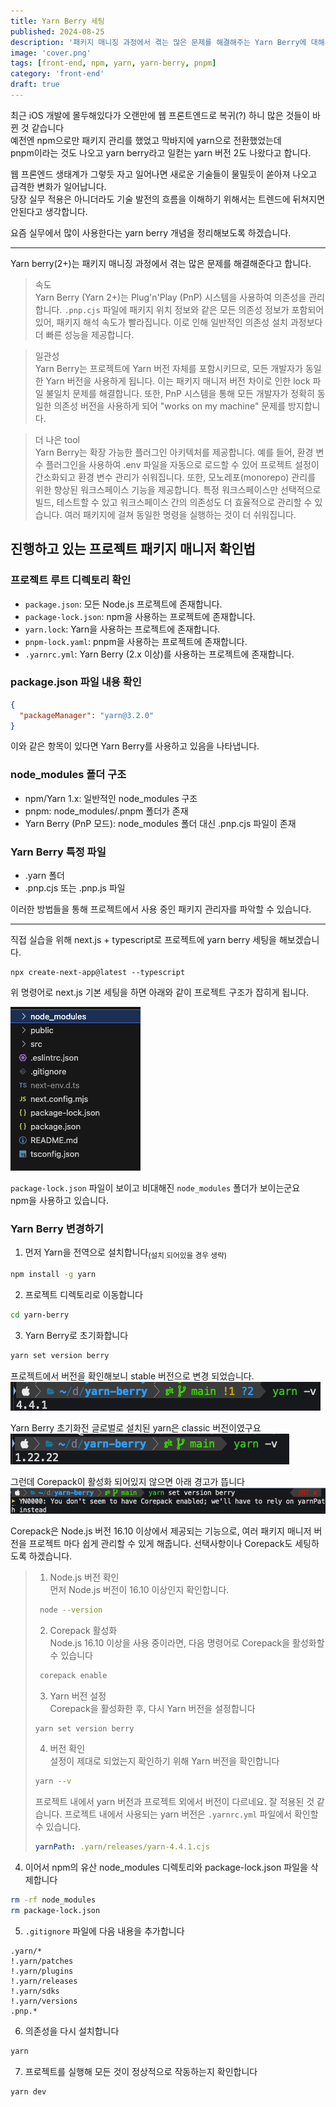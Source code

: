 ```yaml
---
title: Yarn Berry 세팅
published: 2024-08-25
description: '패키지 매니징 과정에서 겪는 많은 문제를 해결해주는 Yarn Berry에 대해서 알아보자'
image: 'cover.png'
tags: [front-end, npm, yarn, yarn-berry, pnpm]
category: 'front-end'
draft: true 
---
```


최근 iOS 개발에 몰두해있다가 오랜만에 웹 프론트엔드로 복귀(?) 하니 많은 것들이 바뀐 것 같습니다  
예전엔 npm으로만 패키지 관리를 했었고 막바지에 yarn으로 전환했었는데  
pnpm이라는 것도 나오고 yarn berry라고 일컫는 yarn 버전 2도 나왔다고 합니다.  

웹 프론엔드 생태계가 그렇듯 자고 일어나면 새로운 기술들이 물밀듯이 쏟아져 나오고 급격한 변화가 일어납니다.  
당장 실무 적용은 아니더라도 기술 발전의 흐름을 이해하기 위해서는 트렌드에 뒤쳐지면 안된다고 생각합니다.

요즘 실무에서 많이 사용한다는 yarn berry 개념을 정리해보도록 하겠습니다.  

---

Yarn berry(2+)는 패키지 매니징 과정에서 겪는 많은 문제를 해결해준다고 합니다.  

> 속도  
> Yarn Berry (Yarn 2+)는 Plug'n'Play (PnP) 시스템을 사용하여 의존성을 관리합니다. `.pnp.cjs` 파일에 패키지 위치 정보와 같은 모든 의존성 정보가 포함되어 있어, 패키지 해석 속도가 빨라집니다. 이로 인해 일반적인 의존성 설치 과정보다 더 빠른 성능을 제공합니다.

> 일관성  
> Yarn Berry는 프로젝트에 Yarn 버전 자체를 포함시키므로, 모든 개발자가 동일한 Yarn 버전을 사용하게 됩니다. 이는 패키지 매니저 버전 차이로 인한 lock 파일 불일치 문제를 해결합니다. 또한, PnP 시스템을 통해 모든 개발자가 정확히 동일한 의존성 버전을 사용하게 되어 "works on my machine" 문제를 방지합니다.

> 더 나은 tool  
> Yarn Berry는 확장 가능한 플러그인 아키텍처를 제공합니다. 예를 들어, 환경 변수 플러그인을 사용하여 .env 파일을 자동으로 로드할 수 있어 프로젝트 설정이 간소화되고 환경 변수 관리가 쉬워집니다. 또한, 모노레포(monorepo) 관리를 위한 향상된 워크스페이스 기능을 제공합니다. 특정 워크스페이스만 선택적으로 빌드, 테스트할 수 있고 워크스페이스 간의 의존성도 더 효율적으로 관리할 수 있습니다. 여러 패키지에 걸쳐 동일한 명령을 실행하는 것이 더 쉬워집니다.

## 진행하고 있는 프로젝트 패키지 매니저 확인법
### 프로젝트 루트 디렉토리 확인
- `package.json`:  모든 Node.js 프로젝트에 존재합니다.
- `package-lock.json`:  npm을 사용하는 프로젝트에 존재합니다.
- `yarn.lock`: Yarn을 사용하는 프로젝트에 존재합니다.
- `pnpm-lock.yaml`: pnpm을 사용하는 프로젝트에 존재합니다.
- `.yarnrc.yml`: Yarn Berry (2.x 이상)를 사용하는 프로젝트에 존재합니다.

### package.json 파일 내용 확인
```json
{
  "packageManager": "yarn@3.2.0"
}
```
이와 같은 항목이 있다면 Yarn Berry를 사용하고 있음을 나타냅니다.


### node_modules 폴더 구조
- npm/Yarn 1.x: 일반적인 node_modules 구조
- pnpm: node_modules/.pnpm 폴더가 존재
- Yarn Berry (PnP 모드): node_modules 폴더 대신 .pnp.cjs 파일이 존재

### Yarn Berry 특정 파일
- .yarn 폴더
- .pnp.cjs 또는 .pnp.js 파일  

이러한 방법들을 통해 프로젝트에서 사용 중인 패키지 관리자를 파악할 수 있습니다.

---

직접 실습을 위해 next.js + typescript로 프로젝트에 yarn berry 세팅을 해보겠습니다.
```shell
npx create-next-app@latest --typescript
```
위 명령어로 next.js 기본 세팅을 하면 아래와 같이 프로젝트 구조가 잡히게 됩니다.

![alt text](folder_structure.png)

`package-lock.json` 파일이 보이고 비대해진 `node_modules` 폴더가 보이는군요  
npm을 사용하고 있습니다.

### Yarn Berry 변경하기

1. 먼저 Yarn을 전역으로 설치합니다<sub>(설치 되어있을 경우 생략)</sub>

```bash
npm install -g yarn
```

2. 프로젝트 디렉토리로 이동합니다

```bash
cd yarn-berry
```

3. Yarn Berry로 초기화합니다

```bash
yarn set version berry
```

프로젝트에서 버전을 확인해보니 stable 버전으로 변경 되었습니다.
![alt text](image-1.png)

Yarn Berry 초기화전 글로벌로 설치된 yarn은 classic 버전이였구요
![alt text](image.png)

그런데 Corepack이 활성화 되어있지 않으면 아래 경고가 뜹니다
![alt text](image-2.png)

Corepack은 Node.js 버전 16.10 이상에서 제공되는 기능으로, 여러 패키지 매니저 버전을 프로젝트 마다 쉽게 관리할 수 있게 해줍니다. 선택사항이나 Corepack도 세팅하도록 하겠습니다.

> 1. Node.js 버전 확인  
>   먼저 Node.js 버전이 16.10 이상인지 확인합니다.
> ```bash
>  node --version
>  ```
> 2. Corepack 활성화  
>   Node.js 16.10 이상을 사용 중이라면, 다음 명령어로 Corepack을 활성화할 수 있습니다
> ```bash
>  corepack enable
>  ```
> 
> 3. Yarn 버전 설정  
>   Corepack을 활성화한 후, 다시 Yarn 버전을 설정합니다
> ```bash
> yarn set version berry
> ```
>
> 4. 버전 확인  
>   설정이 제대로 되었는지 확인하기 위해 Yarn 버전을 확인합니다  
> ```bash
> yarn --v
> ```
> 프로젝트 내에서 yarn 버전과 프로젝트 외에서 버전이 다르네요. 잘 적용된 것 같습니다.
> 프로젝트 내에서 사용되는 yarn 버전은 `.yarnrc.yml` 파일에서 확인할 수 있습니다.
> ```yml
> yarnPath: .yarn/releases/yarn-4.4.1.cjs
> ```
   
4. 이어서 npm의 유산 node_modules 디렉토리와 package-lock.json 파일을 삭제합니다
```bash
rm -rf node_modules
rm package-lock.json
```

5. `.gitignore` 파일에 다음 내용을 추가합니다  

```
.yarn/*
!.yarn/patches
!.yarn/plugins
!.yarn/releases
!.yarn/sdks
!.yarn/versions
.pnp.*
```

6. 의존성을 다시 설치합니다

```bash
yarn
```

7. 프로젝트를 실행해 모든 것이 정상적으로 작동하는지 확인합니다

```bash
yarn dev
```